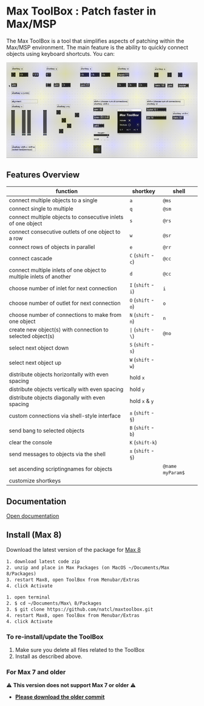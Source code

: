 # Max ToolBox : Patch faster in Max/MSP

The Max ToolBox is a tool that simplifies aspects of patching within the Max/MSP environment. The main feature is the ability to quickly connect objects using keyboard shortcuts. You can:

![](media/maxtoolbox-overview.gif)

## Features Overview

| function | shortkey | shell |
| - | - | - |
| connect multiple objects to a single | `a` | `@ms` |
| connect single to multiple | `q` | `@sm` |
| connect multiple objects to consecutive inlets of one object | `s` | `@rs` |
| connect consecutive outlets of one object to a row | `w` | `@sr` |
| connect rows of objects in parallel | `e` | `@rr` |
| connect cascade | `C` (`shift` - `c`) | `@cc` |
| connect multiple inlets of one object to multiple inlets of another | `d` | `@cc` |
| choose number of inlet for next connection | `I` (`shift` - `i`) | `i` |
| choose number of outlet for next connection | `O` (`shift` - `o`) | `o` |
| choose number of connections to make from one object | `N` (`shift` - `n`) | `n` |
| create new object(s) with connection to selected object(s) | `\|` (`shift` - `\`) | `@no` |
| select next object down | `S` (`shift` - `s`) | |
| select next object up | `W` (`shift` - `w`) | |
| distribute objects horizontally with even spacing | hold `x` | |
| distribute objects vertically with even spacing | hold `y` | |
| distribute objects diagonally with even spacing | hold `x` & `y` | |
| custom connections via shell-style interface | `±` (`shift` - `§`) | |
| send bang to selected objects | `B` (`shift` - `b`) | |
| clear the console | `K` (`shift-k`) | |
| send messages to objects via the shell | `±` (`shift` - `§`) | |
| set ascending scriptingnames for objects | | `@name myParam$` |
| customize shortkeys | | |

## Documentation

[Open documentation](/docs/docs.md)

## Install (Max 8)

Download the latest version of the package for [Max 8](https://github.com/tmhglnd/maxtoolbox/archive/refs/heads/master.zip)

```
1. download latest code zip
2. unzip and place in Max Packages (on MacOS ~/Documents/Max 8/Packages)
3. restart Max8, open ToolBox from Menubar/Extras
4. click Activate
```

```
1. open terminal
2. $ cd ~/Documents/Max\ 8/Packages
3. $ git clone https://github.com/natcl/maxtoolbox.git
4. restart Max8, open ToolBox from Menubar/Extras
4. click Activate
```

### To re-install/update the ToolBox

1. Make sure you delete all files related to the ToolBox
2. Install as described above.

### For Max 7 and older

⚠️ **This version does not support Max 7 or older** ⚠️

- [**Please download the older commit**](https://github.com/tmhglnd/maxtoolbox/tree/8852b5a87e939a72f0dd8647bfffe05ed96106ba)

<!-- - [Max 5 and 6](https://github.com/natcl/maxtoolbox/archive/Version15.zip)
- [Max 4](https://maxtoolbox.googlecode.com/files/maxtoolbox_b8_max4.zip)

1. Place the ToolBox folder in one of your search path (Easiest is in "Cycling' 74")
2. Place the ToolBox.maxpat file in your extras folder -->

<!-- ## Contact me -->

<!-- You can contact me on [Twitter](https://twitter.com/natcl) or by email: maxtoolbox [at] studioimaginaire.com -->

